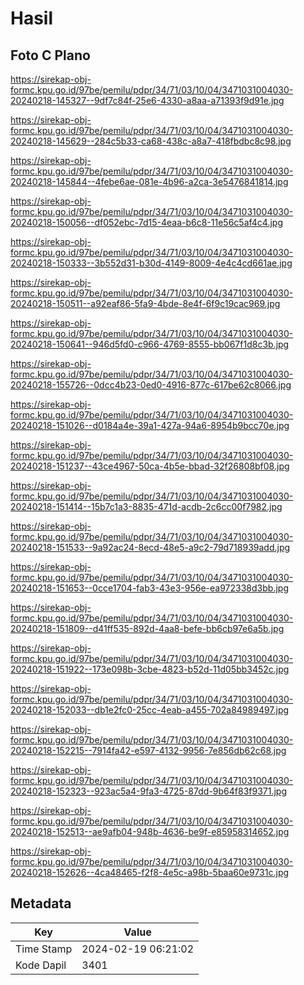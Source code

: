 # Hasil

## Foto C Plano

https://sirekap-obj-formc.kpu.go.id/97be/pemilu/pdpr/34/71/03/10/04/3471031004030-20240218-145327--9df7c84f-25e6-4330-a8aa-a71393f9d91e.jpg

https://sirekap-obj-formc.kpu.go.id/97be/pemilu/pdpr/34/71/03/10/04/3471031004030-20240218-145629--284c5b33-ca68-438c-a8a7-418fbdbc8c98.jpg

https://sirekap-obj-formc.kpu.go.id/97be/pemilu/pdpr/34/71/03/10/04/3471031004030-20240218-145844--4febe6ae-081e-4b96-a2ca-3e5476841814.jpg

https://sirekap-obj-formc.kpu.go.id/97be/pemilu/pdpr/34/71/03/10/04/3471031004030-20240218-150056--df052ebc-7d15-4eaa-b6c8-11e56c5af4c4.jpg

https://sirekap-obj-formc.kpu.go.id/97be/pemilu/pdpr/34/71/03/10/04/3471031004030-20240218-150333--3b552d31-b30d-4149-8009-4e4c4cd661ae.jpg

https://sirekap-obj-formc.kpu.go.id/97be/pemilu/pdpr/34/71/03/10/04/3471031004030-20240218-150511--a92eaf86-5fa9-4bde-8e4f-6f9c19cac969.jpg

https://sirekap-obj-formc.kpu.go.id/97be/pemilu/pdpr/34/71/03/10/04/3471031004030-20240218-150641--946d5fd0-c966-4769-8555-bb067f1d8c3b.jpg

https://sirekap-obj-formc.kpu.go.id/97be/pemilu/pdpr/34/71/03/10/04/3471031004030-20240218-155726--0dcc4b23-0ed0-4916-877c-617be62c8066.jpg

https://sirekap-obj-formc.kpu.go.id/97be/pemilu/pdpr/34/71/03/10/04/3471031004030-20240218-151026--d0184a4e-39a1-427a-94a6-8954b9bcc70e.jpg

https://sirekap-obj-formc.kpu.go.id/97be/pemilu/pdpr/34/71/03/10/04/3471031004030-20240218-151237--43ce4967-50ca-4b5e-bbad-32f26808bf08.jpg

https://sirekap-obj-formc.kpu.go.id/97be/pemilu/pdpr/34/71/03/10/04/3471031004030-20240218-151414--15b7c1a3-8835-471d-acdb-2c6cc00f7982.jpg

https://sirekap-obj-formc.kpu.go.id/97be/pemilu/pdpr/34/71/03/10/04/3471031004030-20240218-151533--9a92ac24-8ecd-48e5-a9c2-79d718939add.jpg

https://sirekap-obj-formc.kpu.go.id/97be/pemilu/pdpr/34/71/03/10/04/3471031004030-20240218-151653--0cce1704-fab3-43e3-956e-ea972338d3bb.jpg

https://sirekap-obj-formc.kpu.go.id/97be/pemilu/pdpr/34/71/03/10/04/3471031004030-20240218-151809--d41ff535-892d-4aa8-befe-bb6cb97e6a5b.jpg

https://sirekap-obj-formc.kpu.go.id/97be/pemilu/pdpr/34/71/03/10/04/3471031004030-20240218-151922--173e098b-3cbe-4823-b52d-11d05bb3452c.jpg

https://sirekap-obj-formc.kpu.go.id/97be/pemilu/pdpr/34/71/03/10/04/3471031004030-20240218-152033--db1e2fc0-25cc-4eab-a455-702a84989497.jpg

https://sirekap-obj-formc.kpu.go.id/97be/pemilu/pdpr/34/71/03/10/04/3471031004030-20240218-152215--7914fa42-e597-4132-9956-7e856db62c68.jpg

https://sirekap-obj-formc.kpu.go.id/97be/pemilu/pdpr/34/71/03/10/04/3471031004030-20240218-152323--923ac5a4-9fa3-4725-87dd-9b64f83f9371.jpg

https://sirekap-obj-formc.kpu.go.id/97be/pemilu/pdpr/34/71/03/10/04/3471031004030-20240218-152513--ae9afb04-948b-4636-be9f-e85958314652.jpg

https://sirekap-obj-formc.kpu.go.id/97be/pemilu/pdpr/34/71/03/10/04/3471031004030-20240218-152626--4ca48465-f2f8-4e5c-a98b-5baa60e9731c.jpg


## Metadata

| Key        | Value               |
| ---------- | ------------------- |
| Time Stamp | 2024-02-19 06:21:02 |
| Kode Dapil | 3401                |



